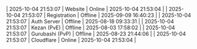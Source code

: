 | 2025-10-04 21:53:07 | Website | Online | 2025-10-04 21:53:04 |
| 2025-10-04 21:53:07 | Registration | Offline | 2025-09-09 16:40:23 |
| 2025-10-04 21:53:07 | Auth Server | Offline | 2025-08-18 09:33:31 |
| 2025-10-04 21:53:07 | Kezan (PvE) | Offline | 2025-08-03 17:58:02 |
| 2025-10-04 21:53:07 | Gurubashi (PvP) | Offline | 2025-08-23 21:44:06 |
| 2025-10-04 21:53:07 | Cloudflare | Online | 2025-10-04 21:53:04 |
